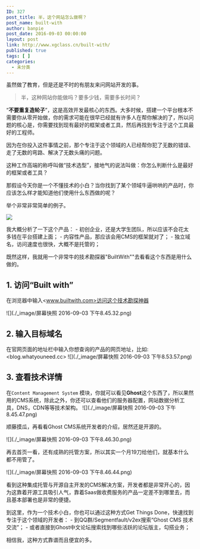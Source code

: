 ```yaml
---
ID: 327
post_title: 半，这个网站怎么做啊？
post_name: built-with
author: banpie
post_date: 2016-09-03 00:00:00
layout: post
link: http://www.xgclass.cn/built-with/
published: true
tags: [ ]
categories:
  - 未分类
---
```

虽然做了教育，但是还是不时的有朋友来问网站开发的事。

> 半，这种网站你能做吗？要多少钱，需要多长时间？

“**不要重复造轮子**”，这是高效开发最核心的东西。大多时候，搭建一个平台根本不需要你从零开始做，你的需求可能在很早已经就有许多人在帮你解决的了，所以问题的核心是，你需要找到现有最好的框架或者工具，然后再找到专注于这个工具最好的工程师。

因为在你投入这件事情之前，那个专注于这个领域的人已经帮你犯了无数的错误、走了无数的弯路、解决了无数头痛的问题。

这种工作高端的称呼叫做“技术选型”，接地气的说法叫做：你怎么判断什么是最好的框架或者工具？

那假设今天你是一个不懂技术的小白？当你找到了某个领域牛逼哄哄的产品时，你应该怎么样才能知道他们使用什么东西做的呢？

举个非常非常简单的例子。

![][1]

我大概分析了一下这个产品： - 初创企业，还是大学生团队，所以应该不会花太多钱在平台搭建上面； - 内容性产品，那应该会用CMS的框架就对了； - 独立域名，访问速度也很快，大概不是托管的；

既然这样，我就用一个非常牛的技术勘探器"BuiltWith""去看看这个东西是用什么做的。

## 1\. 访问“Built with”

在浏览器中输入<www.builtwith.com>访问这个技术勘探神器

![](./_image/屏幕快照 2016-09-03 下午8.45.32.png)

## 2\. 输入目标域名

在官网页面的地址栏中输入你想查询的产品的网页地址，比如: <blog.whatyouneed.cc> ![](./_image/屏幕快照 2016-09-03 下午8.53.57.png)

## 3\. 查看技术详情

在`Content Management System` 模块，你就可以看见**Ghost**这个东西了，所以果然用的CMS系统，除此之外，你还可以查看他们的服务器配置，网站数据分析工具，DNS，CDN等等技术架构。 ![](./_image/屏幕快照 2016-09-03 下午8.45.47.png)

顺藤摸瓜，再看看Ghost CMS系统开发者的介绍，居然还是开源的。

![](./_image/屏幕快照 2016-09-03 下午8.46.30.png)

再去首页一看，还有成熟的托管方案，所以其实一个月19刀给他们，就基本什么都不用管了。

![](./_image/屏幕快照 2016-09-03 下午8.46.44.png)

看到这种集成托管与开源自主开发的CMS解决方案，开发者都是非常开心的，因为这靠着开源工具吸引人气，靠着Saas做收费服务的产品一定差不到哪里去，而且基本部署也是非常的便捷。

到这里，作为一个技术小白，你也可以通过这种方式Get Things Done，快速找到专注于这个领域的开发者： - 到QQ群/Segmentfault/v2ex搜索“Ghost CMS 技术交流”； - 或者直接到Ghost中文论坛搜索找到哪些活跃的论坛版主，勾搭业务；

相信我，这种方式靠谱而且便宜的多。

 [1]: ./_image/WechatIMG13.jpg